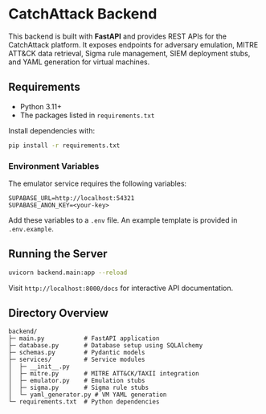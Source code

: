 # CatchAttack Backend

This backend is built with **FastAPI** and provides REST APIs for the CatchAttack platform. It exposes endpoints for adversary emulation, MITRE ATT&CK data retrieval, Sigma rule management, SIEM deployment stubs, and YAML generation for virtual machines.

## Requirements
- Python 3.11+
- The packages listed in `requirements.txt`

Install dependencies with:
```bash
pip install -r requirements.txt
```

### Environment Variables

The emulator service requires the following variables:

```
SUPABASE_URL=http://localhost:54321
SUPABASE_ANON_KEY=<your-key>
```

Add these variables to a `.env` file. An example template is provided in
`.env.example`.

## Running the Server
```bash
uvicorn backend.main:app --reload
```
Visit `http://localhost:8000/docs` for interactive API documentation.

## Directory Overview
```
backend/
├─ main.py           # FastAPI application
├─ database.py       # Database setup using SQLAlchemy
├─ schemas.py        # Pydantic models
├─ services/         # Service modules
│  ├─ __init__.py
│  ├─ mitre.py       # MITRE ATT&CK/TAXII integration
│  ├─ emulator.py    # Emulation stubs
│  ├─ sigma.py       # Sigma rule stubs
│  └─ yaml_generator.py # VM YAML generation
└─ requirements.txt  # Python dependencies
```
